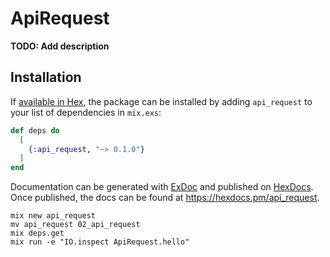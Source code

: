 # ApiRequest

**TODO: Add description**

## Installation

If [available in Hex](https://hex.pm/docs/publish), the package can be installed
by adding `api_request` to your list of dependencies in `mix.exs`:

```elixir
def deps do
  [
    {:api_request, "~> 0.1.0"}
  ]
end
```

Documentation can be generated with [ExDoc](https://github.com/elixir-lang/ex_doc)
and published on [HexDocs](https://hexdocs.pm). Once published, the docs can
be found at <https://hexdocs.pm/api_request>.

```
mix new api_request
mv api_request 02_api_request
mix deps.get
mix run -e "IO.inspect ApiRequest.hello"
```

